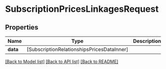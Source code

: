 # SubscriptionPricesLinkagesRequest

## Properties
Name | Type | Description | Notes
------------ | ------------- | ------------- | -------------
**data** | [SubscriptionRelationshipsPricesDataInner] |  | 

[[Back to Model list]](../README.md#documentation-for-models) [[Back to API list]](../README.md#documentation-for-api-endpoints) [[Back to README]](../README.md)


